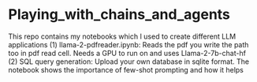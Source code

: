 # Playing_with_chains_and_agents
This repo contains my notebooks which I used to create different LLM applications
(1) llama-2-pdfreader.ipynb: Reads the pdf you write the path too in pdf read cell. Needs a GPU to run on and uses Llama-2-7b-chat-hf
(2) SQL query generation: Upload your own database in sqlite format. The notebook shows the importance of few-shot prompting and how it helps
